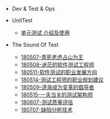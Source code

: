 - Dev & Test & Ops

 - UnitTest

    - [单元测试 介绍及使用](mkdFiles/UnitTesting.md)
<!--
  - Lombok
    - [Lombok 简介及使用](lombok/lombok-1.md)
    - [Java 开发中使用 Lombok 简化代码](lombok/lombok-2.md)
  - Kubernetes
    - [镜像同步脚本](kubernetes/sync-scripts.md)
  - GitLab CI
    - [简介及安装](gitlab-ci/gitlab-ci-1.md)
    - [入门篇](gitlab-ci/gitlab-ci-2.md)
-->
 - The Sound Of Test

   - [180507-弄死老虎占山为王](books/大话测试.md)
   - [180508-迷茫的软件测试工程师](books/迷茫的软件测试工程师.md)
   - [180511-软件测试的职业发展方向](books/软件测试的职业发展方向1.md)
   - [180514-测试工程师的职业规划建议](books/软件测试工程师的职业规划建议1.md)
   - [180509-逐渐成为变革的倡导者](books/成为变革的倡导者.md)
   - [180515-一夫当关的测试架构师](books/一夫当关的软件测试架构师.md)
   - [180607-测试质量评估](books/测试质量评估.md)
   - [180707-缺陷分析技术](books/缺陷分析技术.md)
